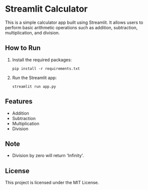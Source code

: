 # Streamlit Calculator

This is a simple calculator app built using Streamlit. It allows users to perform basic arithmetic operations such as addition, subtraction, multiplication, and division.

## How to Run

1. Install the required packages:
   ```
   pip install -r requirements.txt
   ```

2. Run the Streamlit app:
   ```
   streamlit run app.py
   ```

## Features

- Addition
- Subtraction
- Multiplication
- Division

## Note

- Division by zero will return 'Infinity'.

## License

This project is licensed under the MIT License.